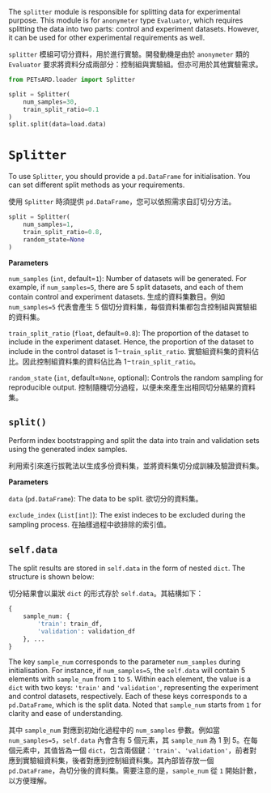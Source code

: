 The `splitter` module is responsible for splitting data for experimental purpose. This module is for `anonymeter` type `Evaluator`, which requires splitting the data into two parts: control and experiment datasets. However, it can be used for other experimental requirements as well.

`splitter` 模組可切分資料，用於進行實驗。開發動機是由於 `anonymeter` 類的 `Evaluator` 要求將資料分成兩部分：控制組與實驗組。但亦可用於其他實驗需求。

```python
from PETsARD.loader import Splitter

split = Splitter(  
    num_samples=30,  
    train_split_ratio=0.1  
)  
split.split(data=load.data) 
```

# `Splitter`

To use `Splitter`, you should provide a `pd.DataFrame` for initialisation. You can set different split methods as your requirements.

使用 `Splitter` 時須提供 `pd.DataFrame`，您可以依照需求自訂切分方法。


```python
split = Splitter(
    num_samples=1,
    train_split_ratio=0.8,
    random_state=None
)
```

**Parameters**

`num_samples` (`int`, default=`1`): Number of datasets will be generated. For example, if `num_samples=5`, there are 5 split datasets, and each of them contain control and experiment datasets. 生成的資料集數目。例如 `num_samples=5` 代表會產生 5 個切分資料集，每個資料集都包含控制組與實驗組的資料集。
        
`train_split_ratio` (`float`, default=`0.8`): The proportion of the dataset to include in the experiment dataset. Hence, the proportion of the dataset to include in the control dataset is $1-$`train_split_ratio`. 實驗組資料集的資料佔比。因此控制組資料集的資料佔比為 $1-$`train_split_ratio`。

`random_state` (`int`, default=`None`, optional): Controls the random sampling for reproducible output. 控制隨機切分過程，以便未來產生出相同切分結果的資料集。

## `split()`

Perform index bootstrapping and split the data into train and validation sets using the generated index samples.

利用索引來進行拔靴法以生成多份資料集，並將資料集切分成訓練及驗證資料集。

**Parameters**

`data` (`pd.DataFrame`): The data to be split. 欲切分的資料集。

`exclude_index` (`List[int]`): The exist indeces to be excluded during the sampling process. 在抽樣過程中欲排除的索引值。

            

## `self.data`

The split results are stored in `self.data` in the form of nested `dict`. The structure is shown below:

切分結果會以巢狀 `dict` 的形式存於 `self.data`。其結構如下：

```python
{
    sample_num: {
        'train': train_df,
        'validation': validation_df
    }, ...
}
```

The key `sample_num` corresponds to the parameter `num_samples` during initialisation. For instance, if `num_samples=5`, the `self.data` will contain 5 elements with `sample_num` from `1` to `5`. Within each element, the value is a `dict` with two keys: `'train'` and `'validation'`, representing the experiment and control datasets, respectively. Each of these keys corresponds to a `pd.DataFrame`, which is the split data. Noted that `sample_num` starts from `1` for clarity and ease of understanding.

其中 `sample_num` 對應到初始化過程中的 `num_samples` 參數。例如當 `num_samples=5`，`self.data` 內會含有 5 個元素，其 `sample_num` 為 1 到 5。在每個元素中，其值皆為一個 `dict`，包含兩個鍵：`'train'`、`'validation'`，前者對應到實驗組資料集，後者對應到控制組資料集。其內部皆存放一個 `pd.DataFrame`，為切分後的資料集。需要注意的是，`sample_num` 從 `1` 開始計數，以方便理解。